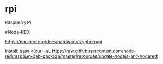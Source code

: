 # rpi
Raspberry Pi

#Node-RED

https://nodered.org/docs/hardware/raspberrypi

Install:
bash <(curl -sL https://raw.githubusercontent.com/node-red/raspbian-deb-package/master/resources/update-nodejs-and-nodered)
